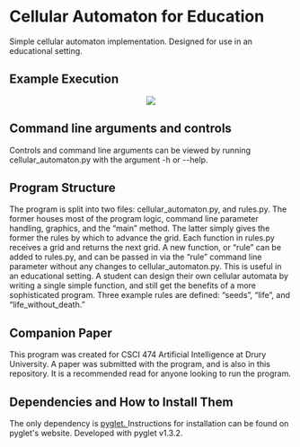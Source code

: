 # Cellular Automaton for Education
Simple cellular automaton implementation. Designed for use in an educational setting.

## Example Execution
<p align="center">
  <img src="https://i.imgur.com/K5dk8nC.gif"></img>
</p>

## Command line arguments and controls
Controls and command line arguments can be viewed by running cellular_automaton.py with the argument -h or --help.

## Program Structure
The program is split into two files: cellular_automaton.py, and rules.py. The former houses most of the program logic, command line parameter handling, graphics, and the “main” method. The latter simply gives the former the rules by which to advance the grid. Each function in rules.py receives a grid and returns the next grid. A new function, or “rule” can be added to rules.py, and can be passed in via the “rule” command line parameter without any changes to cellular_automaton.py. This is useful in an educational setting. A student can design their own cellular automata by writing a single simple function, and still get the benefits of a more sophisticated program. Three example rules are defined: “seeds”, “life”, and “life_without_death.”

## Companion Paper
This program was created for CSCI 474 Artificial Intelligence at Drury University. A paper was submitted with the program, and is also in this repository. It is a recommended read for anyone looking to run the program.

## Dependencies and How to Install Them
The only dependency is <a href = "https://bitbucket.org/pyglet/pyglet/wiki/Download"> pyglet. </a> Instructions for installation can be found on pyglet's website. Developed with pyglet v1.3.2.
